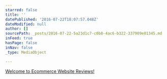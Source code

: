 ```yaml
---
starred: false
title: ''
datePublished: '2016-07-22T18:07:57.048Z'
dateModified: null
author: []
sourcePath: _posts/2016-07-22-5a23d1c7-c0b8-4ac6-b322-337909e01345.md
inFeed: true
hasPage: false
inNav: false
_type: MediaObject

---
```

[Welcome to Ecommerce Website Reviews!][0]

[0]: http://www.websitebuilderexpert.com/bigcommerce-vs-shopify/ "Bigcommerce vs Shopify"